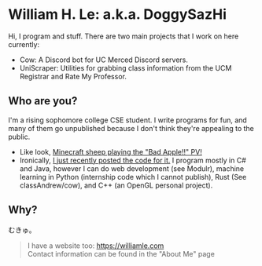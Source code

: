 # William H. Le: a.k.a. DoggySazHi

Hi, I program and stuff. There are two main projects that I work on here currently:
- Cow: A Discord bot for UC Merced Discord servers.
- UniScraper: Utilities for grabbing class information from the UCM Registrar and Rate My Professor.

## Who are you?
I'm a rising sophomore college CSE student. I write programs for fun, and many of them go unpublished because I don't think they're appealing to the public.
- Like look, [Minecraft sheep playing the "Bad Apple!!" PV!](https://williamle.com/staticstuff/Bad_Apple_Demo.mp4)
- Ironically, [I just recently posted the code for it.](https://github.com/DoggySazHi/RCONHelper)
I program mostly in C# and Java, however I can do web development (see Modulr), machine learning in Python (internship code which I cannot publish), Rust (See classAndrew/cow), and C++ (an OpenGL personal project).

## Why?
むきゅ。
> I have a website too: https://williamle.com  
> Contact information can be found in the "About Me" page
<!--
*i also like playing touhou*
neko miko reimu ai shiteru
neko miko reimu nani shiteru
neko miko reimu stop reading this
-->
